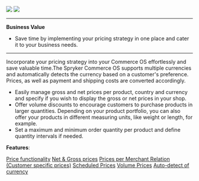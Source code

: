 <div class='feature-text'>
    <div class='feature-images'>
    <img class="light-mode" src="https://spryker.s3.eu-central-1.amazonaws.com/docs/Document+360/Capabilities+icons/light/price.svg"/>
    <img class="dark-mode" src="https://spryker.s3.eu-central-1.amazonaws.com/docs/Document+360/Capabilities+icons/dark/price.svg"/>
    </div>
    <div class="feature-text-wrap">

***
**Business Value**
* Save time by implementing your pricing strategy in one place and cater it to your business needs.     
***
 
Incorporate your pricing strategy into your Commerce OS effortlessly and save valuable time.The Spryker Commerce OS supports multiple currencies and automatically detects the currency based on a customer's preference. Prices, as well as payment and shipping costs are converted accordingly.

- Easily manage gross and net prices per product, country and currency and specify if you wish to display the gross or net prices in your shop.
- Offer volume discounts to encourage customers to purchase products in larger quantities. Depending on your product portfolio, you can also offer your products in different measuring units, like weight or length, for example.
- Set a maximum and minimum order quantity per product and define quantity intervals if needed.
</div>
</div>

**Features**:
<div>
<a class="feature-link" href="https://documentation.spryker.com/docs/price-functionality">Price functionality</a>
<a class="feature-link" href="https://documentation.spryker.com/docs/net-gross-price">Net & Gross prices</a>
 <a class="feature-link" href="https://documentation.spryker.com/docs/price-per-merchant-relation">Prices per Merchant Relation (Customer specific prices)</a> 
<a class="feature-link" href="https://documentation.spryker.com/docs/scheduled-prices-201907">Scheduled Prices</a>
<a class="feature-link" href="https://documentation.spryker.com/docs/volume-prices">Volume Prices</a>
<a class="feature-link" href="https://documentation.spryker.com/docs/auto-detect-currency">Auto-detect of currency</a>
</div>